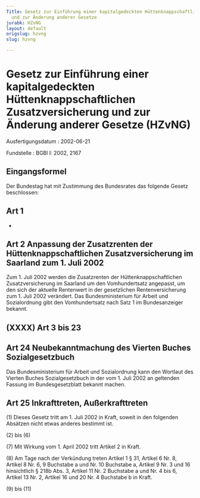```yaml
---
Title: Gesetz zur Einführung einer kapitalgedeckten Hüttenknappschaftlichen Zusatzversicherung
  und zur Änderung anderer Gesetze
jurabk: HZvNG
layout: default
origslug: hzvng
slug: hzvng

---
```


# Gesetz zur Einführung einer kapitalgedeckten Hüttenknappschaftlichen Zusatzversicherung und zur Änderung anderer Gesetze (HZvNG)

Ausfertigungsdatum
:   2002-06-21

Fundstelle
:   BGBl I: 2002, 2167



## Eingangsformel

Der Bundestag hat mit Zustimmung des Bundesrates das folgende Gesetz beschlossen:


## Art 1

-


## Art 2 Anpassung der Zusatzrenten der Hüttenknappschaftlichen Zusatzversicherung im Saarland zum 1. Juli 2002

Zum 1. Juli 2002 werden die Zusatzrenten der Hüttenknappschaftlichen Zusatzversicherung im Saarland um den Vomhundertsatz angepasst, um den sich der aktuelle Rentenwert in der gesetzlichen Rentenversicherung zum 1. Juli 2002 verändert. Das Bundesministerium für Arbeit und Sozialordnung gibt den Vomhundertsatz nach Satz 1 im Bundesanzeiger bekannt.


## (XXXX) Art 3 bis 23



## Art 24 Neubekanntmachung des Vierten Buches Sozialgesetzbuch

Das Bundesministerium für Arbeit und Sozialordnung kann den Wortlaut des Vierten Buches Sozialgesetzbuch in der vom 1. Juli 2002 an geltenden Fassung im Bundesgesetzblatt bekannt machen.


## Art 25 Inkrafttreten, Außerkrafttreten

(1) Dieses Gesetz tritt am 1. Juli 2002 in Kraft, soweit in den folgenden Absätzen nicht etwas anderes bestimmt ist.

(2) bis (6)

(7) Mit Wirkung vom 1. April 2002 tritt Artikel 2 in Kraft.

(8) Am Tage nach der Verkündung treten Artikel 1 § 31, Artikel 6 Nr. 8, Artikel 8 Nr. 6, 9 Buchstabe a und Nr. 10 Buchstabe a, Artikel 9 Nr. 3 und 16 hinsichtlich § 218b Abs. 3, Artikel 11 Nr. 2 Buchstabe a und Nr. 4 bis 6, Artikel 13 Nr. 2, Artikel 16 und 20 Nr. 4 Buchstabe b in Kraft.

(9) bis (11)

